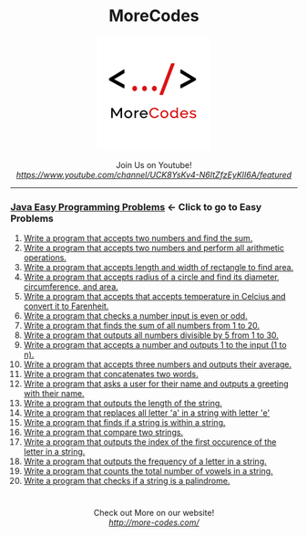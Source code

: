 <h1 align="center">MoreCodes</h1>
<p align="center"> 
  <img src="/morecodescir.png"/>
</p>

<p align="center">
Join Us on Youtube! <br/>
<i><u>https://www.youtube.com/channel/UCK8YsKv4-N6ItZfzEyKlI6A/featured</u></i>
</p>

- - - -
### [Java Easy Programming Problems](../Easy%20Problems/) <- Click to go to Easy Problems

1. <a href="https://github.com/ArjunAranetaCodes/MoreCodes-Java/blob/master/Easy%20Problems/problem1.java" target="_blank">Write a program that accepts two numbers and find the sum.</a>
2. <a href="https://github.com/ArjunAranetaCodes/MoreCodes-Java/blob/master/Easy%20Problems/problem2.java" target="_blank">Write a program that accepts two numbers and perform all arithmetic operations.</a>
3. <a href="https://github.com/ArjunAranetaCodes/MoreCodes-Java/blob/master/Easy%20Problems/problem3.java" target="_blank">Write a program that accepts length and width of rectangle to find area.</a>
4. <a href="https://github.com/ArjunAranetaCodes/MoreCodes-Java/blob/master/Easy%20Problems/problem4.java" target="_blank">Write a program that accepts radius of a circle and find its diameter, circumference, and area.</a>
5. <a href="https://github.com/ArjunAranetaCodes/MoreCodes-Java/blob/master/Easy%20Problems/problem5.java" target="_blank">Write a program that accepts that accepts temperature in Celcius and convert it to Farenheit.</a>
6. <a href="https://github.com/ArjunAranetaCodes/MoreCodes-Java/blob/master/Easy%20Problems/problem6.java" target="_blank">Write a program that checks a number input is even or odd.</a>
7. <a href="https://github.com/ArjunAranetaCodes/MoreCodes-Java/blob/master/Easy%20Problems/problem7.java" target="_blank">Write a program that finds the sum of all numbers from 1 to 20.</a>
8. <a href="https://github.com/ArjunAranetaCodes/MoreCodes-Java/blob/master/Easy%20Problems/problem8.java" target="_blank">Write a program that outputs all numbers divisible by 5 from 1 to 30.</a>
9. <a href="https://github.com/ArjunAranetaCodes/MoreCodes-Java/blob/master/Easy%20Problems/problem9.java" target="_blank">Write a program that accepts a number and outputs 1 to the input (1 to n).</a>
10. <a href="https://github.com/ArjunAranetaCodes/MoreCodes-Java/blob/master/Easy%20Problems/problem10.java" target="_blank">Write a program that accepts three numbers and outputs their average.</a>
11. <a href="https://github.com/ArjunAranetaCodes/MoreCodes-Java/blob/master/Easy%20Problems/problem11.java" target="_blank">Write a program that concatenates two words.</a>
12. <a href="https://github.com/ArjunAranetaCodes/MoreCodes-Java/blob/master/Easy%20Problems/problem12.java" target="_blank">Write a program that asks a user for their name and outputs a greeting with their name.</a>
13. <a href="https://github.com/ArjunAranetaCodes/MoreCodes-Java/blob/master/Easy%20Problems/problem13.java" target="_blank">Write a program that outputs the length of the string.</a>
14. <a href="https://github.com/ArjunAranetaCodes/MoreCodes-Java/blob/master/Easy%20Problems/problem14.java" target="_blank">Write a program that replaces all letter 'a' in a string with letter 'e'</a>
15. <a href="https://github.com/ArjunAranetaCodes/MoreCodes-Java/blob/master/Easy%20Problems/problem15.java" target="_blank">Write a program that finds if a string is within a string.</a>
16. <a href="https://github.com/ArjunAranetaCodes/MoreCodes-Java/blob/master/Easy%20Problems/problem16.java" target="_blank">Write a program that compare two strings.</a>
17. <a href="https://github.com/ArjunAranetaCodes/MoreCodes-Java/blob/master/Easy%20Problems/problem17.java" target="_blank">Write a program that outputs the index of the first occurence of the letter in a string.</a>
18. <a href="https://github.com/ArjunAranetaCodes/MoreCodes-Java/blob/master/Easy%20Problems/problem18.java" target="_blank">Write a program that outputs the frequency of a letter in a string.</a>
19. <a href="https://github.com/ArjunAranetaCodes/MoreCodes-Java/blob/master/Easy%20Problems/problem19.java" target="_blank">Write a program that counts the total number of vowels in a string.</a>
20. <a href="https://github.com/ArjunAranetaCodes/MoreCodes-Java/blob/master/Easy%20Problems/problem20.java" target="_blank">Write a program that checks if a string is a palindrome.</a>

#

<p align="center">
Check out More on our website! <br/>
<i><u>http://more-codes.com/</u></i>
</p>
